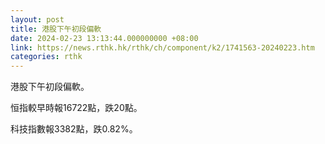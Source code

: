 ```yaml
---
layout: post
title: 港股下午初段偏軟
date: 2024-02-23 13:13:44.000000000 +08:00
link: https://news.rthk.hk/rthk/ch/component/k2/1741563-20240223.htm
categories: rthk
---
```


港股下午初段偏軟。

恒指較早時報16722點，跌20點。

科技指數報3382點，跌0.82%。
